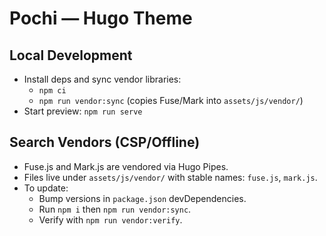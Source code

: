 # Pochi — Hugo Theme

## Local Development

- Install deps and sync vendor libraries:
  - `npm ci`
  - `npm run vendor:sync` (copies Fuse/Mark into `assets/js/vendor/`)
- Start preview: `npm run serve`

## Search Vendors (CSP/Offline)

- Fuse.js and Mark.js are vendored via Hugo Pipes.
- Files live under `assets/js/vendor/` with stable names: `fuse.js`, `mark.js`.
- To update:
  - Bump versions in `package.json` devDependencies.
  - Run `npm i` then `npm run vendor:sync`.
  - Verify with `npm run vendor:verify`.
